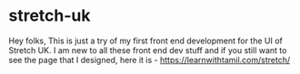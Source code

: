 # stretch-uk


Hey folks, This is just a try of my first front end development for the UI of Stretch UK. I am new to all these front end dev stuff and if you still want to see the page that I designed, here it is -
https://learnwithtamil.com/stretch/
